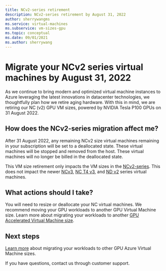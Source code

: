 ```yaml
---
title: NCv2-series retirement
description: NCv2-series retirement by August 31, 2022
author: sherrywangms
ms.service: virtual-machines
ms.subservice: vm-sizes-gpu
ms.topic: conceptual
ms.date: 09/01/2021
ms.author: sherrywang
---
```

# Migrate your NCv2 series virtual machines by August 31, 2022
As we continue to bring modern and optimized virtual machine instances to Azure leveraging the latest innovations in datacenter technologies, we thoughtfully plan how we retire aging hardware. 
With this in mind, we are retiring our NC (v2) GPU VM sizes,  powered by NVIDIA Tesla P100 GPUs on 31 August 2022. 

## How does the NCv2-series migration affect me?  

After 31 August 2022, any remaining NCv2 size virtual machines remaining in your subscription will be set to a deallocated state. These virtual machines will be stopped and removed from the host. These virtual machines will no longer be billed in the deallocated state. 

This VM size retirement only impacts the VM sizes in the [NCv2-series](ncv2-series.md). This does not impact the newer [NCv3](ncv3-series.md), [NC T4 v3](nct4-v3-series.md), and [ND v2](ndv2-series.md) series virtual machines. 

## What actions should I take?  
You will need to resize or deallocate your NC virtual machines. We recommend moving your GPU workloads to another GPU Virtual Machine size. Learn more about migrating your workloads to another [GPU Accelerated Virtual Machine size](sizes-gpu.md).

## Next steps

[Learn more](n-series-migration.md) about migrating your workloads to other GPU Azure Virtual Machine sizes. 

If you have questions, contact us through customer support.
